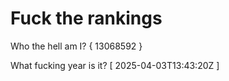 # Fuck the rankings

Who the hell am I?
{ 13068592 }

What fucking year is it?
[ 2025-04-03T13:43:20Z ]
